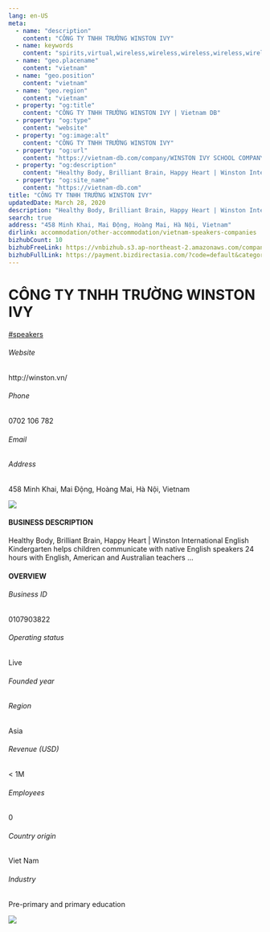 ```yaml
---
lang: en-US
meta:
  - name: "description"
    content: "CÔNG TY TNHH TRƯỜNG WINSTON IVY"
  - name: keywords
    content: "spirits,virtual,wireless,wireless,wireless,wireless,wireless,wireless,wireless,wireless,wireless,wireless,wireless,wireless,wireless,wireless,wireless,vietnam-speakers-companies"
  - name: "geo.placename"
    content: "vietnam"
  - name: "geo.position"
    content: "vietnam"
  - name: "geo.region"
    content: "vietnam"
  - property: "og:title"
    content: "CÔNG TY TNHH TRƯỜNG WINSTON IVY | Vietnam DB"
  - property: "og:type"
    content: "website"
  - property: "og:image:alt"
    content: "CÔNG TY TNHH TRƯỜNG WINSTON IVY"
  - property: "og:url"
    content: "https://vietnam-db.com/company/WINSTON IVY SCHOOL COMPANY LIMITED-2648871"
  - property: "og:description"
    content: "Healthy Body, Brilliant Brain, Happy Heart | Winston International English Kindergarten helps children communicate with native English speakers 24 hours with English, American and Australian teachers ..."
  - property: "og:site_name"
    content: "https://vietnam-db.com"
title: "CÔNG TY TNHH TRƯỜNG WINSTON IVY"
updatedDate: March 28, 2020
description: "Healthy Body, Brilliant Brain, Happy Heart | Winston International English Kindergarten helps children communicate with native English speakers 24 hours with English, American and Australian teachers ..."
search: true
address: "458 Minh Khai, Mai Động, Hoàng Mai, Hà Nội, Vietnam"
dirlink: accommodation/other-accommodation/vietnam-speakers-companies
bizhubCount: 10
bizhubFreeLink: https://vnbizhub.s3.ap-northeast-2.amazonaws.com/companies/vietnam-speakers-companies_preview.xlsx
bizhubFullLink: https://payment.bizdirectasia.com/?code=default&category=bizhub&item=vietnam-speakers-companies&redirect=https://vietnam-db.com
---
```



<div class="bd-item">
    <div class="item-content">
        <div class="detail-title-wrap">
            <h1 class="detail-title">
                CÔNG TY TNHH TRƯỜNG WINSTON IVY
            </h1>
        </div>
		<div class="detail-tagslist"><a href="/accommodation/other-accommodation/tags/speakers" class="detail-tagitem">#speakers</a></div>
        <h6 class="bd-label">Website</h6>
        <p>http://winston.vn/</p>
		<h6 class="bd-label">Phone</h6>
        <p>0702 106 782</p>
        <h6 class="bd-label">Email</h6>
        <p><a class="textColorPrimary" href="#"></a></p>
        <h6 class="bd-label">Address</h6>
        <p>458 Minh Khai, Mai Động, Hoàng Mai, Hà Nội, Vietnam</p>
    </div>
</div>

<div class="banner-wrap text-center"><a href="" class="banner-link"><img src="/assets/vndb.com/BannerAds2.jpg" class="banner-img"></a></div>

<div class="bd-item">
    <div class="item-content">
        <h4 class="textColorPrimary item-title">BUSINESS DESCRIPTION</h4>
        <p>Healthy Body, Brilliant Brain, Happy Heart | Winston International English Kindergarten helps children communicate with native English speakers 24 hours with English, American and Australian teachers ...</p>
    </div>
</div>

<div class="bd-item">
    <div class="item-content">
        <h4 class="textColorPrimary item-title">OVERVIEW</h4>
        <div class="item-info">
            <h6 class="bd-label">Business ID</h6>
            <p>0107903822</p>
        </div>
        <div class="item-info">
            <h6 class="bd-label">Operating status</h6>
            <p>Live<small class="bd-status_dot live"></small></p>
        </div>
        <div class="item-info">
            <h6 class="bd-label">Founded year</h6>
            <p></p>
        </div>
        <div class="item-info">
            <h6 class="bd-label">Region</h6>
            <p>Asia</p>
        </div>
        <div class="item-info">
            <h6 class="bd-label">Revenue (USD)</h6>
            <p>&lt; 1M</p>
        </div>
        <div class="item-info">
            <h6 class="bd-label">Employees</h6>
            <p>0</p>
        </div>
        <div class="item-info">
            <h6 class="bd-label">Country origin</h6>
            <p>Viet Nam</p>
        </div>
        <div class="item-info">
            <h6 class="bd-label">Industry</h6>
            <p>Pre-primary and primary education</p>
        </div>
    </div>
</div>

<div class="banner-wrap text-center"><a href="" class="banner-link"><img src="/assets/vndb.com/BannerAd_04_728x90.jpg" class="banner-img"></a></div>

<CustomPopup popupTitle="ENTER EMAIL TO DOWNLOAD" popupSubTitle="The companies data will be sent to your inbox. Please enter your email." :free="this.$frontmatter.bizhubFreeLink" :paid="this.$frontmatter.bizhubFullLink" :count="this.$frontmatter.bizhubCount"/>

